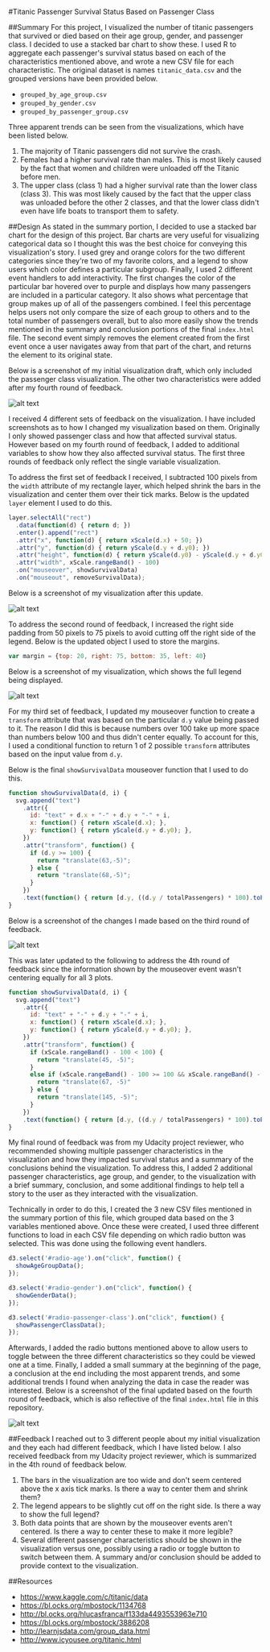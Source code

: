 #Titanic Passenger Survival Status Based on Passenger Class

##Summary
For this project, I visualized the number of titanic passengers that survived or died based on their age group, gender, and passenger class. I decided to use a stacked bar chart to show these. I used R to aggregate each passenger's survival status based on each of the characteristics mentioned above, and wrote a new CSV file for each characteristic. The original dataset is names `titanic_data.csv` and the grouped versions have been provided below.

  * `grouped_by_age_group.csv`
  * `grouped_by_gender.csv`
  * `grouped_by_passenger_group.csv`

Three apparent trends can be seen from the visualizations, which have been listed below.

  1. The majority of Titanic passengers did not survive the crash.
  2. Females had a higher survival rate than males. This is most likely caused by the fact that women and children were unloaded off the Titanic before men.
  3. The upper class (class 1) had a higher survival rate than the lower class (class 3). This was most likely caused by the fact that the upper class was unloaded before the other 2 classes, and that the lower class didn't even have life boats to transport them to safety.     

##Design
As stated in the summary portion, I decided to use a stacked bar chart for the design of this project. Bar charts are very useful for visualizing categorical data so I thought this was the best choice for conveying this visualization's story. I used grey and orange colors for the two different categories since they're two of my favorite colors, and a legend to show users which color defines a particular subgroup. Finally, I used 2 different event handlers to add interactivity. The first changes the color of the particular bar hovered over to purple and displays how many passengers are included in a particular category. It also shows what percentage that group makes up of all of the passengers combined. I feel this percentage helps users not only compare the size of each group to others and to the total number of passengers overall, but to also more easily show the trends mentioned in the summary and conclusion portions of the final `index.html` file. The second event simply removes the element created from the first event once a user navigates away from that part of the chart, and returns the element to its original state.

Below is a screenshot of my initial visualization draft, which only included the passenger class visualization. The other two characteristics were added  after my fourth round of feedback.

![alt text](https://github.com/bljustice/titanic-survival-data-visualization/blob/master/first-design.png)

I received 4 different sets of feedback on the visualization. I have included screenshots as to how I changed my visualization based on them. Originally I only showed passenger class and how that affected survival status. However based on my fourth round of feedback, I added to additional variables to show how they also affected survival status. The first three rounds of feedback only reflect the single variable visualization.

To address the first set of feedback I received, I subtracted 100 pixels from the `width` attribute of my rectangle layer, which helped shrink the bars in the visualization and center them over their tick marks. Below is the updated `layer` element I used to do this.

```javascript
layer.selectAll("rect")
  .data(function(d) { return d; })
  .enter().append("rect")
  .attr("x", function(d) { return xScale(d.x) + 50; })
  .attr("y", function(d) { return yScale(d.y + d.y0); })
  .attr("height", function(d) { return yScale(d.y0) - yScale(d.y + d.y0); })
  .attr("width", xScale.rangeBand() - 100)
  .on("mouseover", showSurvivalData)
  .on("mouseout", removeSurvivalData);
```
Below is a screenshot of my visualization after this update.

![alt text](https://github.com/bljustice/titanic-survival-data-visualization/blob/master/first-feedback-implemented.png)

To address the second round of feedback, I increased the right side padding from 50 pixels to 75 pixels to avoid cutting off the right side of the legend. Below is the updated object I used to store the margins.

```javascript
var margin = {top: 20, right: 75, bottom: 35, left: 40}
```

Below is a screenshot of my visualization, which shows the full legend being displayed.

![alt text](https://github.com/bljustice/titanic-survival-data-visualization/blob/master/second-feedback-implemented.png)

For my third set of feedback, I updated my mouseover function to create a `transform` attribute that was based on the particular `d.y` value being passed to it. The reason I did this is because numbers over 100 take up more space than numbers below 100 and thus didn't center equally. To account for this, I used a conditional function to return 1 of 2 possible `transform` attributes based on the input value from `d.y`.

Below is the final `showSurvivalData` mouseover function that I used to do this.  

```javascript
function showSurvivalData(d, i) {
  svg.append("text")
    .attr({
      id: "text" + d.x + "-" + d.y + "-" + i,
      x: function() { return xScale(d.x); },
      y: function() { return yScale(d.y + d.y0); },
    })
    .attr("transform", function() {
      if (d.y >= 100) {
        return "translate(63,-5)";
      } else {
        return "translate(68,-5)";
      }
    })
    .text(function() { return [d.y, ((d.y / totalPassengers) * 100).toFixed(2) + "% of Total Passengers"]; });
}
```

Below is a screenshot of the changes I made based on the third round of feedback.

![alt text](https://github.com/bljustice/titanic-survival-data-visualization/blob/master/third-feedback-implemented.png)

This was later updated to the following to address the 4th round of feedback since the information shown by the mouseover event wasn't centering equally for all 3 plots.

```javascript
function showSurvivalData(d, i) {
  svg.append("text")
    .attr({
      id: "text" + "-" + d.y + "-" + i,
      x: function() { return xScale(d.x); },
      y: function() { return yScale(d.y + d.y0); },
    })
    .attr("transform", function() {
      if (xScale.rangeBand() - 100 < 100) {
        return "translate(45, -5)";
      }
      else if (xScale.rangeBand() - 100 >= 100 && xScale.rangeBand() - 100 <= 190) {
        return "translate(67, -5)"
      } else {
        return "translate(145, -5)";
      }
    })
    .text(function() { return [d.y, ((d.y / totalPassengers) * 100).toFixed(2) + "% of Total Passengers"]; });
}
```

My final round of feedback was from my Udacity project reviewer, who recommended showing multiple passenger characteristics in the visualization and how they impacted survival status and a summary of the conclusions behind the visualization. To address this, I added 2 additional passenger characteristics, age group, and gender, to the visualization with a brief summary, conclusion, and some additional findings to help tell a story to the user as they interacted with the visualization.

Technically in order to do this, I created the 3 new CSV files mentioned in the summary portion of this file, which grouped data based on the 3 variables mentioned above. Once these were created, I used three different functions to load in each CSV file depending on which radio button was selected. This was done using the following event handlers.

```javascript
d3.select('#radio-age').on("click", function() {
  showAgeGroupData();
});

d3.select('#radio-gender').on("click", function() {
  showGenderData();
});

d3.select('#radio-passenger-class').on("click", function() {
  showPassengerClassData();
});
```

Afterwards, I added the radio buttons mentioned above to allow users to toggle between the three different characteristics so they could be viewed one at a time. Finally, I added a small summary at the beginning of the page, a conclusion at the end including the most apparent trends, and some additional trends I found when analyzing the data in case the reader was interested. Below is a screenshot of the final updated based on the fourth round of feedback, which is also reflective of the final `index.html` file in this repository.

![alt text](https://github.com/bljustice/titanic-survival-data-visualization/blob/master/fourth-feedback-implemented.png)

##Feedback
I reached out to 3 different people about my initial visualization and they each had different feedback, which I have listed below. I also received feedback from my Udacity project reviewer, which is summarized in the 4th round of feedback below.

  1. The bars in the visualization are too wide and don't seem centered above the x axis tick marks. Is there a way to center them and shrink them?
  2. The legend appears to be slightly cut off on the right side. Is there a way to show the full legend?
  3. Both data points that are shown by the mouseover events aren't centered. Is there a way to center these to make it more legible?
  4. Several different passenger characteristics should be shown in the visualization versus one, possibly using a radio or toggle button to switch between them. A summary and/or conclusion should be added to provide context to the visualization.

##Resources
  * https://www.kaggle.com/c/titanic/data
  * https://bl.ocks.org/mbostock/1134768
  * http://bl.ocks.org/hlucasfranca/f133da4493553963e710
  * https://bl.ocks.org/mbostock/3886208
  * http://learnjsdata.com/group_data.html
  * http://www.icyousee.org/titanic.html
